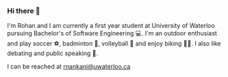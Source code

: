 ### Hi there 👋

I'm Rohan and I am currently a first year student at University of Waterloo pursuing Bachelor's of Software Engineering :computer:. I'm an outdoor enthusiast and play soccer :soccer:, badminton :badminton:, volleyball :volleyball: and enjoy biking :biking_man:. I also like debating and public speaking :speech_balloon:. 

I can be reached at rnankani@uwaterloo.ca

<!--
**RohanNankani/RohanNankani** is a ✨ _special_ ✨ repository because its `README.md` (this file) appears on your GitHub profile.

Here are some ideas to get you started:

- 🔭 I’m currently working on ...
- 🌱 I’m currently learning ...
- 👯 I’m looking to collaborate on ...
- 🤔 I’m looking for help with ...
- 💬 Ask me about ...
- 📫 How to reach me: ...
- 😄 Pronouns: ...
- ⚡ Fun fact: ...
-->

